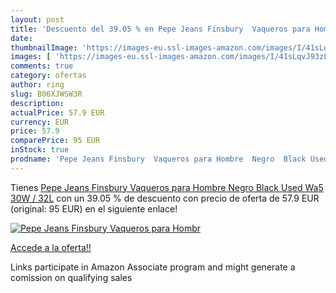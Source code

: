 ```yaml
---
layout: post
title: 'Descuento del 39.05 % en Pepe Jeans Finsbury  Vaqueros para Hombr'
date: 
thumbnailImage: 'https://images-eu.ssl-images-amazon.com/images/I/41sLqvJ93zL._SL200_.jpg'
images: [ 'https://images-eu.ssl-images-amazon.com/images/I/41sLqvJ93zL._SL200_.jpg' ]
comments: true
category: ofertas
author: ring
slug: B06XJWSW3R
description:
actualPrice: 57.9 EUR
currency: EUR
price: 57.9
comparePrice: 95 EUR
inStock: true
prodname: 'Pepe Jeans Finsbury  Vaqueros para Hombre  Negro  Black Used Wa5  30W / 32L'
---
```


Tienes [Pepe Jeans Finsbury  Vaqueros para Hombre  Negro  Black Used Wa5  30W / 32L](https://www.amazon.es/dp/B06XJWSW3R/?tag=tolees-21) con un 39.05 % de descuento con precio de oferta de 57.9 EUR (original: 95 EUR) en el siguiente enlace!

[![Pepe Jeans Finsbury  Vaqueros para Hombr](https://images-eu.ssl-images-amazon.com/images/I/41sLqvJ93zL._SL200_.jpg)](https://www.amazon.es/dp/B06XJWSW3R/?tag=tolees-21)

[Accede a la oferta!!](https://www.amazon.es/dp/B06XJWSW3R/?tag=tolees-21)

Links participate in Amazon Associate program and might generate a comission on qualifying sales


